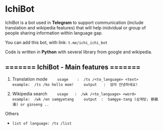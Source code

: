 # IchiBot 
IchiBot is a bot used in **Telegram** to support communication (include translation and wikipedia features) that will help inidvidual or group of people sharing information within language gap.

You can add this bot, with link:
`t.me/ichi_ichi_bot`

Code is written in **Python** with several library from google and wikipedia.

## ======= IchiBot - Main features =======

1. Translation mode
`    usage    :  /ts /<to_language> <text>`
`    example:  /ts /ko hello mom!`
`    output   :  엄마 안녕하세요!`

2. Wikipedia search
`    usage   :  /wk /<to_language> <word>`
`    example:  /wk /en samgyetang`
`    output  :  Samgye-tang (삼계탕; 蔘鷄湯) or ginseng ..`

Others
* `list of language: /ts /list`
